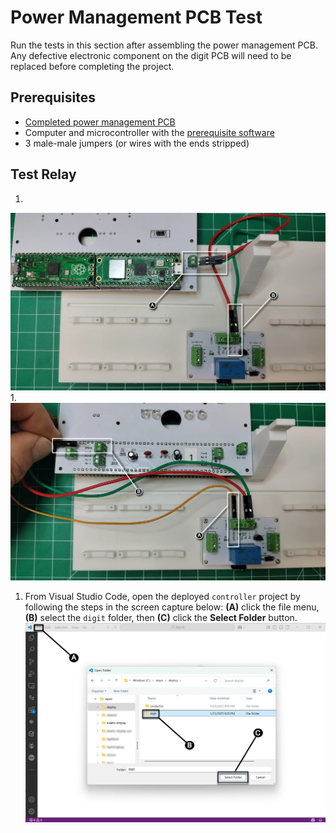 # Power Management PCB Test

Run the tests in this section after assembling the power management PCB. Any defective electronic component on the digit PCB will need to be replaced before completing the project.

## Prerequisites

- [Completed power management PCB](./powermanagementpcb.md)
- Computer and microcontroller with the [prerequisite software](../prerequisitesoftware.md)
- 3 male-male jumpers (or wires with the ends stripped)

## Test Relay

1. 
![powermanagement](../img/powermanagementpcbtest/powermanagementpcbtest-1.webp)
1. 
![powermanagement](../img/powermanagementpcbtest/powermanagementpcbtest-2.webp)
1. From Visual Studio Code, open the deployed `controller` project by following the steps in the screen capture below: **(A)** click the file menu, **(B)** select the `digit` folder, then **(C)** click the **Select Folder** button.
![testpcbactuator-prerequisite](../img/digitpcbtest/prerequisite.webp)